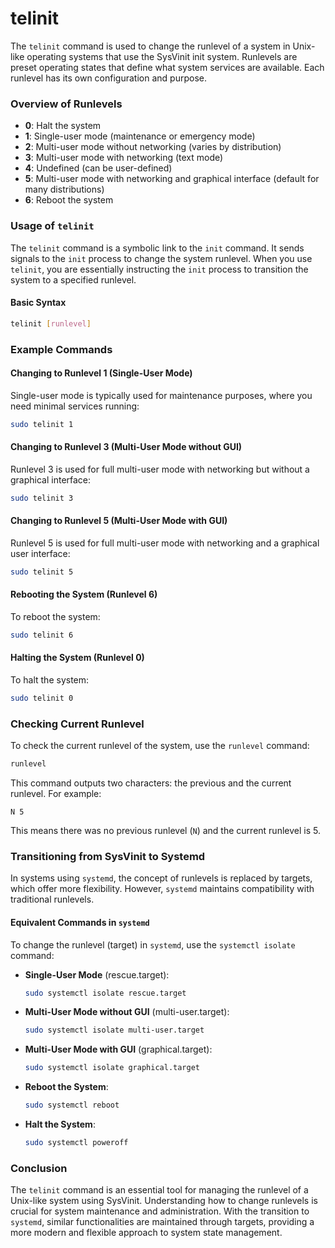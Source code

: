 # telinit

The `telinit` command is used to change the runlevel of a system in Unix-like operating systems that use the SysVinit init system. Runlevels are preset operating states that define what system services are available. Each runlevel has its own configuration and purpose.

### Overview of Runlevels

- **0**: Halt the system
- **1**: Single-user mode (maintenance or emergency mode)
- **2**: Multi-user mode without networking (varies by distribution)
- **3**: Multi-user mode with networking (text mode)
- **4**: Undefined (can be user-defined)
- **5**: Multi-user mode with networking and graphical interface (default for many distributions)
- **6**: Reboot the system

### Usage of `telinit`

The `telinit` command is a symbolic link to the `init` command. It sends signals to the `init` process to change the system runlevel. When you use `telinit`, you are essentially instructing the `init` process to transition the system to a specified runlevel.

#### Basic Syntax

```sh
telinit [runlevel]
```

### Example Commands

#### Changing to Runlevel 1 (Single-User Mode)

Single-user mode is typically used for maintenance purposes, where you need minimal services running:

```sh
sudo telinit 1
```

#### Changing to Runlevel 3 (Multi-User Mode without GUI)

Runlevel 3 is used for full multi-user mode with networking but without a graphical interface:

```sh
sudo telinit 3
```

#### Changing to Runlevel 5 (Multi-User Mode with GUI)

Runlevel 5 is used for full multi-user mode with networking and a graphical user interface:

```sh
sudo telinit 5
```

#### Rebooting the System (Runlevel 6)

To reboot the system:

```sh
sudo telinit 6
```

#### Halting the System (Runlevel 0)

To halt the system:

```sh
sudo telinit 0
```

### Checking Current Runlevel

To check the current runlevel of the system, use the `runlevel` command:

```sh
runlevel
```

This command outputs two characters: the previous and the current runlevel. For example:

```plaintext
N 5
```

This means there was no previous runlevel (`N`) and the current runlevel is 5.

### Transitioning from SysVinit to Systemd

In systems using `systemd`, the concept of runlevels is replaced by targets, which offer more flexibility. However, `systemd` maintains compatibility with traditional runlevels.

#### Equivalent Commands in `systemd`

To change the runlevel (target) in `systemd`, use the `systemctl isolate` command:

- **Single-User Mode** (rescue.target):
  ```sh
  sudo systemctl isolate rescue.target
  ```

- **Multi-User Mode without GUI** (multi-user.target):
  ```sh
  sudo systemctl isolate multi-user.target
  ```

- **Multi-User Mode with GUI** (graphical.target):
  ```sh
  sudo systemctl isolate graphical.target
  ```

- **Reboot the System**:
  ```sh
  sudo systemctl reboot
  ```

- **Halt the System**:
  ```sh
  sudo systemctl poweroff
  ```

### Conclusion

The `telinit` command is an essential tool for managing the runlevel of a Unix-like system using SysVinit. Understanding how to change runlevels is crucial for system maintenance and administration. With the transition to `systemd`, similar functionalities are maintained through targets, providing a more modern and flexible approach to system state management.

